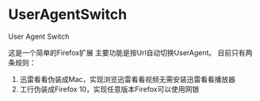 UserAgentSwitch
===============

User Agent Switch

这是一个简单的Firefox扩展
主要功能是按Url自动切换UserAgent。
目前只有两条规则：
  1. 迅雷看看伪装成Mac，实现浏览迅雷看看视频无需安装迅雷看看播放器
  2. 工行伪装成Firefox 10，实现任意版本Firefox可以使用网银
